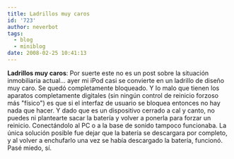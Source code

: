 ```yaml
---
title: Ladrillos muy caros
id: '723'
author: neverbot
tags:
  - blog
  - miniblog
date: 2008-02-25 10:41:13
---
```


**Ladrillos muy caros**: Por suerte este no es un post sobre la situación inmobiliaria actual... ayer mi iPod casi se convierte en un ladrillo de diseño muy caro. Se quedó completamente bloqueado. Y lo malo que tienen los aparatos completamente digitales (sin ningún control de reinicio forzoso más "físico") es que si el interfaz de usuario se bloquea entonces no hay nada que hacer. Y dado que es un dispositivo cerrado a cal y canto, no puedes ni plantearte sacar la batería y volver a ponerla para forzar un reinicio. Conectándolo al PC o a la base de sonido tampoco funcionaba. La única solución posible fue dejar que la batería se descargara por completo, y al volver a enchufarlo una vez se había descargado la batería, funcionó. Pasé miedo, sí.